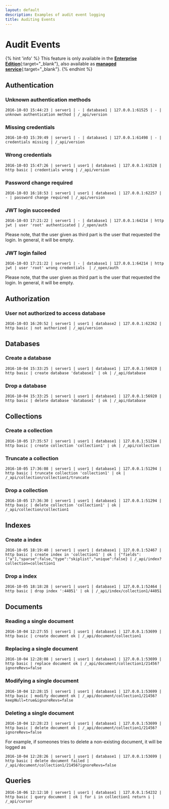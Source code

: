 ```yaml
---
layout: default
description: Examples of audit event logging
title: Auditing Events
---
```

Audit Events
============

{% hint 'info' %}
This feature is only available in the
[**Enterprise Edition**](https://www.arangodb.com/why-arangodb/arangodb-enterprise/){:target="_blank"},
also available as [**managed service**](https://www.arangodb.com/managed-service/){:target="_blank"}.
{% endhint %}

Authentication
--------------

### Unknown authentication methods

```
2016-10-03 15:44:23 | server1 | - | database1 | 127.0.0.1:61525 | - | unknown authentication method | /_api/version
```

### Missing credentials

```
2016-10-03 15:39:49 | server1 | - | database1 | 127.0.0.1:61498 | - | credentials missing | /_api/version
```

### Wrong credentials

```
2016-10-03 15:47:26 | server1 | user1 | database1 | 127.0.0.1:61528 | http basic | credentials wrong | /_api/version
```

### Password change required

```
2016-10-03 16:18:53 | server1 | user1 | database1 | 127.0.0.1:62257 | - | password change required | /_api/version
```

### JWT login succeeded

```
2016-10-03 17:21:22 | server1 | - | database1 | 127.0.0.1:64214 | http jwt | user 'root' authenticated | /_open/auth
```

Please note, that the user given as third part is the user that requested
the login. In general, it will be empty.

### JWT login failed

```
2016-10-03 17:21:22 | server1 | - | database1 | 127.0.0.1:64214 | http jwt | user 'root' wrong credentials  | /_open/auth
```

Please note, that the user given as third part is the user that requested
the login. In general, it will be empty.

Authorization
-------------

### User not authorized to access database

```
2016-10-03 16:20:52 | server1 | user1 | database2 | 127.0.0.1:62262 | http basic | not authorized | /_api/version
```

Databases
---------

### Create a database

```
2016-10-04 15:33:25 | server1 | user1 | database1 | 127.0.0.1:56920 | http basic | create database 'database1' | ok | /_api/database
```

### Drop a database

```
2016-10-04 15:33:25 | server1 | user1 | database1 | 127.0.0.1:56920 | http basic | delete database 'database1' | ok | /_api/database
```

Collections
-----------

### Create a collection

```
2016-10-05 17:35:57 | server1 | user1 | database1 | 127.0.0.1:51294 | http basic | create collection 'collection1' | ok | /_api/collection
```

### Truncate a collection

```
2016-10-05 17:36:08 | server1 | user1 | database1 | 127.0.0.1:51294 | http basic | truncate collection 'collection1' | ok | /_api/collection/collection1/truncate
```

### Drop a collection

```
2016-10-05 17:36:30 | server1 | user1 | database1 | 127.0.0.1:51294 | http basic | delete collection 'collection1' | ok | /_api/collection/collection1
```

Indexes
-------

### Create a index

```
2016-10-05 18:19:40 | server1 | user1 | database1 | 127.0.0.1:52467 | http basic | create index in 'collection1' | ok | {"fields":["a"],"sparse":false,"type":"skiplist","unique":false} | /_api/index?collection=collection1
```

### Drop a index

```
2016-10-05 18:18:28 | server1 | user1 | database1 | 127.0.0.1:52464 | http basic | drop index ':44051' | ok | /_api/index/collection1/44051
```

Documents
---------

### Reading a single document

```
2016-10-04 12:27:55 | server1 | user1 | database1 | 127.0.0.1:53699 | http basic | create document ok | /_api/document/collection1
```

### Replacing a single document

```
2016-10-04 12:28:08 | server1 | user1 | database1 | 127.0.0.1:53699 | http basic | replace document ok | /_api/document/collection1/21456?ignoreRevs=false
```

### Modifying a single document

```
2016-10-04 12:28:15 | server1 | user1 | database1 | 127.0.0.1:53699 | http basic | modify document ok | /_api/document/collection1/21456?keepNull=true&ignoreRevs=false
```

### Deleting a single document

```
2016-10-04 12:28:23 | server1 | user1 | database1 | 127.0.0.1:53699 | http basic | delete document ok | /_api/document/collection1/21456?ignoreRevs=false
```

For example, if someones tries to delete a non-existing document, it will be logged as

```
2016-10-04 12:28:26 | server1 | user1 | database1 | 127.0.0.1:53699 | http basic | delete document failed | /_api/document/collection1/21456?ignoreRevs=false
```

Queries
-------

```
2016-10-06 12:12:10 | server1 | user1 | database1 | 127.0.0.1:54232 | http basic | query document | ok | for i in collection1 return i | /_api/cursor
```
